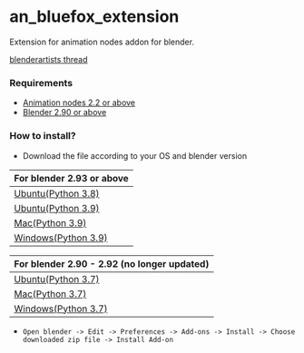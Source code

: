 # an_bluefox_extension
 Extension for animation nodes addon for blender.
 
 [blenderartists thread](https://blenderartists.org/t/bluefox-extension-for-animation-nodes/1273067)

 ### Requirements
   - [Animation nodes 2.2 or above](https://animation-nodes.com/)
   - [Blender 2.90 or above](https://www.blender.org/download/)
    
 ### How to install?
   - Download the file according to your OS and blender version
   
| For blender 2.93 or above            
|----------------|
|[Ubuntu(Python 3.8)](https://github.com/harisreedhar/an_bluefox_extension/releases/download/master-cd-build/an_bluefox_extension_v1_0_linux_py38.zip)        |
|[Ubuntu(Python 3.9)](https://github.com/harisreedhar/an_bluefox_extension/releases/download/master-cd-build/an_bluefox_extension_v1_0_linux_py39.zip)        |
|[Mac(Python 3.9)](https://github.com/harisreedhar/an_bluefox_extension/releases/download/master-cd-build/an_bluefox_extension_v1_0_macOS_py39.zip)         |
|[Windows(Python 3.9)](https://github.com/harisreedhar/an_bluefox_extension/releases/download/master-cd-build/an_bluefox_extension_v1_0_windows_py39.zip)   |

| For blender 2.90 - 2.92 (no longer updated)             
|----------------|
|[Ubuntu(Python 3.7)](https://github.com/harisreedhar/an_bluefox_extension/releases/download/master-cd-build/an_bluefox_extension_v1_0_linux_py37.zip)        |
|[Mac(Python 3.7)](https://github.com/harisreedhar/an_bluefox_extension/releases/download/master-cd-build/an_bluefox_extension_v1_0_macOS_py37.zip)         |
|[Windows(Python 3.7)](https://github.com/harisreedhar/an_bluefox_extension/releases/download/master-cd-build/an_bluefox_extension_v1_0_windows_py37.zip)   |

   - `Open blender -> Edit -> Preferences -> Add-ons -> Install -> Choose downloaded zip file -> Install Add-on`
